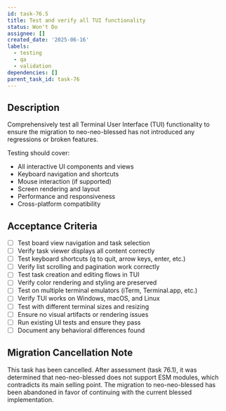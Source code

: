 ```yaml
---
id: task-76.5
title: Test and verify all TUI functionality
status: Won't Do
assignee: []
created_date: '2025-06-16'
labels:
  - testing
  - qa
  - validation
dependencies: []
parent_task_id: task-76
---
```


## Description

Comprehensively test all Terminal User Interface (TUI) functionality to ensure the migration to neo-neo-blessed has not introduced any regressions or broken features.

Testing should cover:
- All interactive UI components and views
- Keyboard navigation and shortcuts
- Mouse interaction (if supported)
- Screen rendering and layout
- Performance and responsiveness
- Cross-platform compatibility

## Acceptance Criteria

- [ ] Test board view navigation and task selection
- [ ] Verify task viewer displays all content correctly
- [ ] Test keyboard shortcuts (q to quit, arrow keys, enter, etc.)
- [ ] Verify list scrolling and pagination work correctly
- [ ] Test task creation and editing flows in TUI
- [ ] Verify color rendering and styling are preserved
- [ ] Test on multiple terminal emulators (iTerm, Terminal.app, etc.)
- [ ] Verify TUI works on Windows, macOS, and Linux
- [ ] Test with different terminal sizes and resizing
- [ ] Ensure no visual artifacts or rendering issues
- [ ] Run existing UI tests and ensure they pass
- [ ] Document any behavioral differences found

## Migration Cancellation Note

This task has been cancelled. After assessment (task 76.1), it was determined that neo-neo-blessed does not support ESM modules, which contradicts its main selling point. The migration to neo-neo-blessed has been abandoned in favor of continuing with the current blessed implementation.
